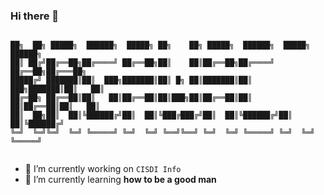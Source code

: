 ### Hi there 👋

```

██╗  ██╗ █████╗  ██████╗  █████╗ ██╗    ██╗ █████╗  ██████╗  █████╗  ██████╗ 
██║ ██╔╝██╔══██╗██╔════╝ ██╔══██╗██║    ██║██╔══██╗██╔════╝ ██╔══██╗██╔═══██╗
█████╔╝ ███████║██║  ███╗███████║██║ █╗ ██║███████║██║  ███╗███████║██║   ██║
██╔═██╗ ██╔══██║██║   ██║██╔══██║██║███╗██║██╔══██║██║   ██║██╔══██║██║   ██║
██║  ██╗██║  ██║╚██████╔╝██║  ██║╚███╔███╔╝██║  ██║╚██████╔╝██║  ██║╚██████╔╝
╚═╝  ╚═╝╚═╝  ╚═╝ ╚═════╝ ╚═╝  ╚═╝ ╚══╝╚══╝ ╚═╝  ╚═╝ ╚═════╝ ╚═╝  ╚═╝ ╚═════╝ 
                                                                             
```
<!--
**kagawagao/kagawagao** is a ✨ _special_ ✨ repository because its `README.md` (this file) appears on your GitHub profile.

Here are some ideas to get you started:

- 🔭 I’m currently working on ...
- 🌱 I’m currently learning ...
- 👯 I’m looking to collaborate on ...
- 🤔 I’m looking for help with ...
- 💬 Ask me about ...
- 📫 How to reach me: ...
- 😄 Pronouns: ...
- ⚡ Fun fact: ...
-->

- 🔭 I’m currently working on `CISDI Info`
- 🌱 I’m currently learning **how to be a good man**
